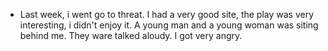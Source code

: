 - Last week, i went go to threat. I had a very good site, the play was very interesting,  i didn't enjoy it. A young man and a young woman was siting behind me. They ware talked aloudy. I got very angry.